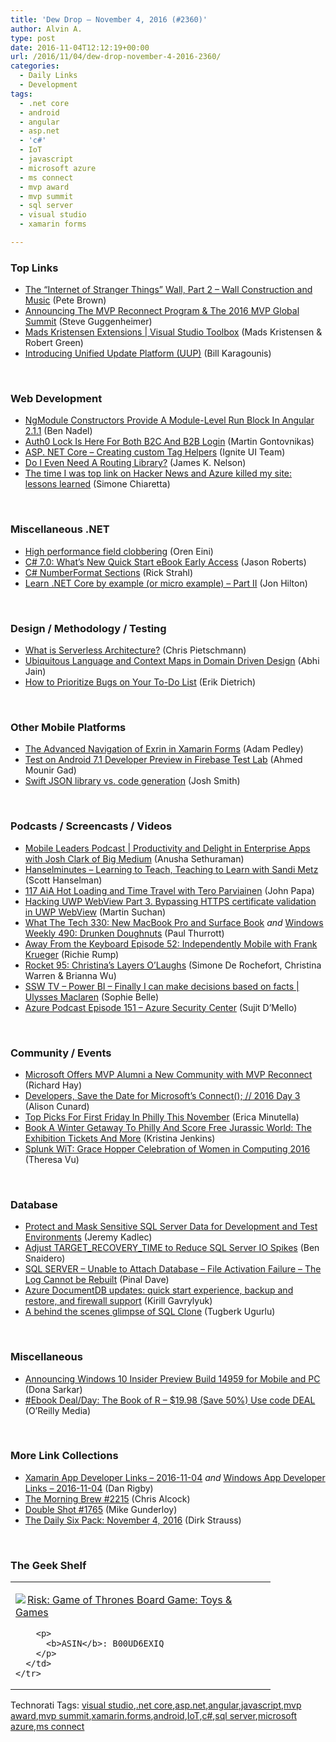 ```yaml
---
title: 'Dew Drop – November 4, 2016 (#2360)'
author: Alvin A.
type: post
date: 2016-11-04T12:12:19+00:00
url: /2016/11/04/dew-drop-november-4-2016-2360/
categories:
  - Daily Links
  - Development
tags:
  - .net core
  - android
  - angular
  - asp.net
  - 'c#'
  - IoT
  - javascript
  - microsoft azure
  - ms connect
  - mvp award
  - mvp summit
  - sql server
  - visual studio
  - xamarin forms

---
```

### <a name="top"></a>Top Links

  * <a href="https://blogs.windows.com/buildingapps/2016/11/03/the-internet-of-stranger-things-wall-part-2-wall-construction-and-music/?WT.mc_id=DX_MVP4025064" target="_blank">The “Internet of Stranger Things” Wall, Part 2 – Wall Construction and Music</a> (Pete Brown)
  * <a href="https://blogs.msdn.microsoft.com/stevengu/2016/11/03/announcing-the-mvp-reconnect-program-the-2016-mvp-global-summit/" target="_blank">Announcing The MVP Reconnect Program & The 2016 MVP Global Summit</a> (Steve Guggenheimer)
  * <a href="https://channel9.msdn.com/Shows/Visual-Studio-Toolbox/Mads-Kristensen-Extensions?WT.mc_id=DX_MVP4025064" target="_blank">Mads Kristensen Extensions | Visual Studio Toolbox</a> (Mads Kristensen & Robert Green)
  * <a href="http://blogs.windows.com/windowsexperience/2016/11/03/introducing-unified-update-platform-uup/?WT.mc_id=DX_MVP4025064" target="_blank">Introducing Unified Update Platform (UUP)</a> (Bill Karagounis)

&nbsp;

### <a name="web"></a>Web Development

  * <a href="https://www.bennadel.com/blog/3180-ngmodule-constructors-provide-a-module-level-run-block-in-angular-2-1-1.htm" target="_blank">NgModule Constructors Provide A Module-Level Run Block In Angular 2.1.1</a> (Ben Nadel)
  * <a href="https://auth0.com/blog/auth0-lock-is-here-for-b2b-and-b2c/" target="_blank">Auth0 Lock Is Here For Both B2C And B2B Login</a> (Martin Gontovnikas)
  * <a href="http://www.infragistics.com/community/blogs/igniteui_team/archive/2016/11/03/asp-net-core-creating-custom-tag-helpers.aspx" target="_blank">ASP. NET Core – Creating custom Tag Helpers</a> (Ignite UI Team)
  * <a href="http://jamesknelson.com/even-need-routing-library/" target="_blank">Do I Even Need A Routing Library?</a> (James K. Nelson)
  * <a href="http://feedproxy.google.com/~r/Codeclimber/~3/1esDc6pdOtI/The-time-I-was-top-link-on-Hacker-News-and.aspx" target="_blank">The time I was top link on Hacker News and Azure killed my site: lessons learned</a> (Simone Chiaretta)

&nbsp;

### <a name="dotnet"></a>Miscellaneous .NET

  * <a href="http://feedproxy.google.com/~r/AyendeRahien/~3/gIWBpXhwEpA/high-performance-field-clobbering" target="_blank">High performance field clobbering</a> (Oren Eini)
  * <a href="http://dontcodetired.com/blog/post/C-70-Whats-New-Quick-Start-eBook-Early-Access" target="_blank">C# 7.0: What’s New Quick Start eBook Early Access</a> (Jason Roberts)
  * <a href="http://feedproxy.google.com/~r/RickStrahl/~3/zAc8oH3bXqg/C-NumberFormat-Sections" target="_blank">C# NumberFormat Sections</a> (Rick Strahl)
  * <a href="https://jonhilton.net/2016/11/03/learn-dot-net-core-by-example-part-ii/" target="_blank">Learn .NET Core by example (or micro example) – Part II</a> (Jon Hilton)

&nbsp;

### <a name="design"></a>Design / Methodology / Testing

  * <a href="https://buildazure.com/2016/11/03/what-is-serverless-architecture/" target="_blank">What is Serverless Architecture?</a> (Chris Pietschmann)
  * <a href="http://www.abhijainsblog.com/2016/11/ubiquitous-language-and-context-maps-in-ddd.html" target="_blank">Ubiquitous Language and Context Maps in Domain Driven Design</a> (Abhi Jain)
  * <a href="https://blog.ndepend.com/prioritize-bugs/" target="_blank">How to Prioritize Bugs on Your To-Do List</a> (Erik Dietrich)

&nbsp;

### <a name="mobile"></a>Other Mobile Platforms

  * <a href="https://xamarinhelp.com/advanced-navigation-exrin-xamarin-forms/" target="_blank">The Advanced Navigation of Exrin in Xamarin Forms</a> (Adam Pedley)
  * <a href="http://feedproxy.google.com/~r/blogspot/hsDu/~3/DGLNC3A7ogE/android-dev-preview-in-firebase-test-lab.html" target="_blank">Test on Android 7.1 Developer Preview in Firebase Test Lab</a> (Ahmed Mounir Gad)
  * <a href="https://ijoshsmith.com/2016/11/03/swift-json-library-vs-code-generation/" target="_blank">Swift JSON library vs. code generation</a> (Josh Smith)

&nbsp;

### <a name="podcasts"></a>Podcasts / Screencasts / Videos

  * <a href="https://blog.xamarin.com/mobile-leaders-podcast-productivity-and-delight-in-enterprise-apps-with-josh-clark-of-big-medium/" target="_blank">Mobile Leaders Podcast | Productivity and Delight in Enterprise Apps with Josh Clark of Big Medium</a> (Anusha Sethuraman)
  * <a href="http://www.hanselminutes.com/default.aspx?ShowID=18540" target="_blank">Hanselminutes &#8211; Learning to Teach, Teaching to Learn with Sandi Metz</a> (Scott Hanselman)
  * <a href="https://devchat.tv/adv-in-angular/117-aia-hot-loading-and-time-travel-with-tero-parviainen" target="_blank">117 AiA Hot Loading and Time Travel with Tero Parviainen</a> (John Papa)
  * <a href="https://www.suchan.cz/2016/11/hacking-uwp-webview-part-3-bypassing-https-certificate-validation-in-uwp-webview/" target="_blank">Hacking UWP WebView Part 3. Bypassing HTTPS certificate validation in UWP WebView</a> (Martin Suchan)
  * <a href="https://www.thurrott.com/podcasts/what-the-tech/84577/tech-330-new-macbook-pro-surface-book" target="_blank">What The Tech 330: New MacBook Pro and Surface Book</a> _and_ <a href="https://www.thurrott.com/podcasts/windows-weekly/84580/windows-weekly-490-drunken-doughnuts" target="_blank">Windows Weekly 490: Drunken Doughnuts</a> (Paul Thurrott)
  * <a href="http://awayfromthekeyboard.com/2016/11/03/the-calcaulated-risks-of-frank-krueger/" target="_blank">Away From the Keyboard Episode 52: Independently Mobile with Frank Krueger</a> (Richie Rump)
  * <a href="http://relay.fm/rocket/95" target="_blank">Rocket 95: Christina&#8217;s Layers O&#8217;Laughs</a> (Simone De Rochefort, Christina Warren & Brianna Wu)
  * <a href="http://tv.ssw.com/6839/power-bi-finally-can-make-decisions-based-facts-ulysses-maclaren" target="_blank">SSW TV &#8211; Power BI – Finally I can make decisions based on facts | Ulysses Maclaren</a> (Sophie Belle)
  * <a href="http://azpodcast.azurewebsites.net/post/Episode-151-Azure-Security-Center" target="_blank">Azure Podcast Episode 151 &#8211; Azure Security Center</a> (Sujit D&#8217;Mello)

&nbsp;

### <a name="events"></a>Community / Events

  * <a href="http://winsupersite.com/microsoft/microsoft-offers-mvp-alumni-new-community-mvp-reconnect" target="_blank">Microsoft Offers MVP Alumni a New Community with MVP Reconnect</a> (Richard Hay)
  * <a href="https://borntolearn.mslearn.net/b/weblog/posts/save-the-date-microsoft-connect-day-3" target="_blank">Developers, Save the Date for Microsoft’s Connect(); // 2016 Day 3</a> (Alison Cunard)
  * <a href="http://www.uwishunu.com/2016/11/top-picks-first-friday-philly-november/" target="_blank">Top Picks For First Friday In Philly This November</a> (Erica Minutella)
  * <a href="http://www.uwishunu.com/2016/11/book-winter-getaway-philly-score-free-jurassic-world-exhibition-tickets-free-ice-skating-free-parking/" target="_blank">Book A Winter Getaway To Philly And Score Free Jurassic World: The Exhibition Tickets And More</a> (Kristina Jenkins)
  * <a href="http://blogs.splunk.com/2016/11/03/splunk-wit-grace-hopper-celebration-of-women-in-computing-2016/" target="_blank">Splunk WiT: Grace Hopper Celebration of Women in Computing 2016</a> (Theresa Vu)

&nbsp;

### <a name="sql"></a>Database

  * <a href="http://feedproxy.google.com/~r/MSSQLTips-LatestSqlServerTips/~3/fWpstpuA3Hw/tip.asp" target="_blank">Protect and Mask Sensitive SQL Server Data for Development and Test Environments</a> (Jeremy Kadlec)
  * <a href="http://feedproxy.google.com/~r/MSSQLTips-LatestSqlServerTips/~3/OQKDWSf6MSE/tip.asp" target="_blank">Adjust TARGET_RECOVERY_TIME to Reduce SQL Server IO Spikes</a> (Ben Snaidero)
  * <a href="http://blog.sqlauthority.com/2016/11/04/sql-server-unable-attach-database-file-activation-failure-log-cannot-rebuilt/" target="_blank">SQL SERVER – Unable to Attach Database – File Activation Failure – The Log Cannot be Rebuilt</a> (Pinal Dave)
  * <a href="https://azure.microsoft.com/blog/azure-documentdb-updates-new-quick-start-experience-preview-of-backup-restore-and-firewall/" target="_blank">Azure DocumentDB updates: quick start experience, backup and restore, and firewall support</a> (Kirill Gavrylyuk)
  * <a href="http://www.red-gate.com/blog/redgate-products/sql-clone-concept" target="_blank">A behind the scenes glimpse of SQL Clone</a> (Tugberk Ugurlu)

&nbsp;

### <a name="misc"></a>Miscellaneous

  * <a href="http://blogs.windows.com/windowsexperience/2016/11/03/announcing-windows-10-insider-preview-build-14959-for-mobile-and-pc/?WT.mc_id=DX_MVP4025064" target="_blank">Announcing Windows 10 Insider Preview Build 14959 for Mobile and PC</a> (Dona Sarkar)
  * <a href="http://feedproxy.google.com/~r/oreilly/news/~3/R9vt1YIcSbQ/9781593276515.do" target="_blank">#Ebook Deal/Day: The Book of R &#8211; $19.98 (Save 50%) Use code DEAL</a> (O&#8217;Reilly Media)

&nbsp;

### <a name="links"></a>More Link Collections

  * <a href="http://allaboutxamarin.com/2016/11/xamarin-app-developer-links-2016-11-04/" target="_blank">Xamarin App Developer Links &#8211; 2016-11-04</a> _and_ <a href="http://windowsappdev.com/2016/11/windows-app-developer-links-2016-11-04/" target="_blank">Windows App Developer Links &#8211; 2016-11-04</a> (Dan Rigby)
  * <a href="http://feedproxy.google.com/~r/ReflectivePerspective/~3/W5xwkznBI0Q/" target="_blank">The Morning Brew #2215</a> (Chris Alcock)
  * <a href="http://afreshcup.com/home/2016/11/3/double-shot-1765.html" target="_blank">Double Shot #1765</a> (Mike Gunderloy)
  * <a href="http://dirkstrauss.com/starting-redgate-readyroll-projects/" target="_blank">The Daily Six Pack: November 4, 2016</a> (Dirk Strauss)

&nbsp;

### <a name="shelf"></a>The Geek Shelf

<div id="scid:7dc1bd33-94bd-46fd-a20b-0131235bcd47:5b327e6b-550d-4ff6-abfc-865f42a64028" class="wlWriterEditableSmartContent" style="float: none; padding-bottom: 0px; padding-top: 0px; padding-left: 0px; margin: 0px; display: inline; padding-right: 0px">
  <table cellspacing="0" cellpadding="2" width="400" border="0" unselectable="on">
    <tr>
      <td valign="top" width="400">
        <p>
          <a title="Risk: Game of Thrones Board Game: Toys & Games" href="http://www.amazon.com/exec/obidos/ASIN/B00UD6EXIQ/amavin-20"><img data-recalc-dims="1" decoding="async" src="https://i0.wp.com/images.amazon.com/images/P/B00UD6EXIQ.01.MZZZZZZZ.jpg?w=660" border="0" align="left" style="float:left" />Risk: Game of Thrones Board Game: Toys & Games</a>
        </p>
        
        <p>
          <b>ASIN</b>: B00UD6EXIQ
        </p>
      </td>
    </tr>
  </table>
</div>

<div id="scid:77ECF5F8-D252-44F5-B4EB-D463C5396A79:3d630d7d-73ae-43e3-bef5-57662c5c8fdd" class="wlWriterEditableSmartContent" style="float: none; padding-bottom: 0px; padding-top: 0px; padding-left: 0px; margin: 0px; display: inline; padding-right: 0px">
  Technorati Tags: <a href="http://technorati.com/tags/visual+studio" rel="tag">visual studio</a>,<a href="http://technorati.com/tags/.net+core" rel="tag">.net core</a>,<a href="http://technorati.com/tags/asp.net" rel="tag">asp.net</a>,<a href="http://technorati.com/tags/angular" rel="tag">angular</a>,<a href="http://technorati.com/tags/javascript" rel="tag">javascript</a>,<a href="http://technorati.com/tags/mvp+award" rel="tag">mvp award</a>,<a href="http://technorati.com/tags/mvp+summit" rel="tag">mvp summit</a>,<a href="http://technorati.com/tags/xamarin.forms" rel="tag">xamarin.forms</a>,<a href="http://technorati.com/tags/android" rel="tag">android</a>,<a href="http://technorati.com/tags/IoT" rel="tag">IoT</a>,<a href="http://technorati.com/tags/c%23" rel="tag">c#</a>,<a href="http://technorati.com/tags/sql+server" rel="tag">sql server</a>,<a href="http://technorati.com/tags/microsoft+azure" rel="tag">microsoft azure</a>,<a href="http://technorati.com/tags/ms+connect" rel="tag">ms connect</a>
</div>